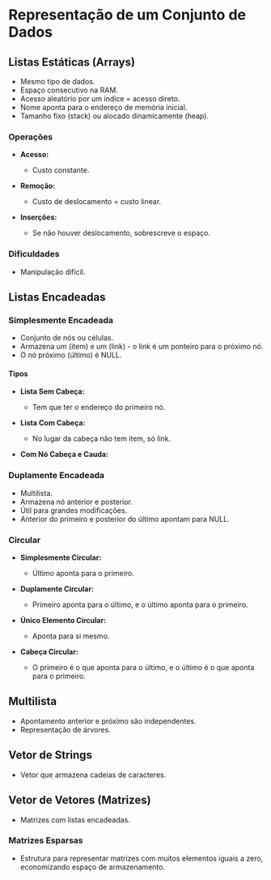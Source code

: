 # Representação de um Conjunto de Dados

## Listas Estáticas (Arrays)

- Mesmo tipo de dados.
- Espaço consecutivo na RAM.
- Acesso aleatório por um índice = acesso direto.
- Nome aponta para o endereço de memória inicial.
- Tamanho fixo (stack) ou alocado dinamicamente (heap).

### Operações

- **Acesso:**
  - Custo constante.

- **Remoção:**
  - Custo de deslocamento = custo linear.

- **Inserções:**
  - Se não houver deslocamento, sobrescreve o espaço.

### Dificuldades

- Manipulação difícil.

## Listas Encadeadas

### Simplesmente Encadeada

- Conjunto de nós ou células.
- Armazena um (item) e um (link) - o link é um ponteiro para o próximo nó.
- O nó próximo (último) é NULL.

#### Tipos

- **Lista Sem Cabeça:**
  - Tem que ter o endereço do primeiro nó.

- **Lista Com Cabeça:**
  - No lugar da cabeça não tem item, só link.

- **Com Nó Cabeça e Cauda:**

### Duplamente Encadeada

- Multilista.
- Armazena nó anterior e posterior.
- Útil para grandes modificações.
- Anterior do primeiro e posterior do último apontam para NULL.

### Circular

- **Simplesmente Circular:**
  - Último aponta para o primeiro.

- **Duplamente Circular:**
  - Primeiro aponta para o último, e o último aponta para o primeiro.

- **Único Elemento Circular:**
  - Aponta para si mesmo.

- **Cabeça Circular:**
  - O primeiro é o que aponta para o último, e o último é o que aponta para o primeiro.

## Multilista

- Apontamento anterior e próximo são independentes.
- Representação de árvores.

## Vetor de Strings

- Vetor que armazena cadeias de caracteres.

## Vetor de Vetores (Matrizes)

- Matrizes com listas encadeadas.

### Matrizes Esparsas

- Estrutura para representar matrizes com muitos elementos iguais a zero, economizando espaço de armazenamento.